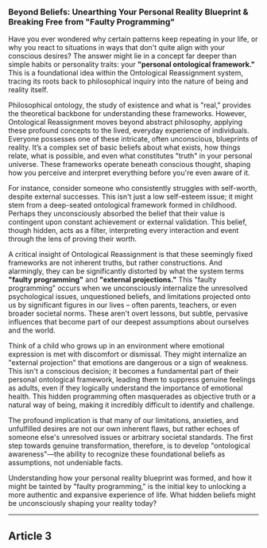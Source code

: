 ### Beyond Beliefs: Unearthing Your Personal Reality Blueprint & Breaking Free from "Faulty Programming"
Have you ever wondered why certain patterns keep repeating in your life, or why you react to situations in ways that don't quite align with your conscious desires? The answer might lie in a concept far deeper than simple habits or personality traits: your **"personal ontological framework."** This is a foundational idea within the Ontological Reassignment system, tracing its roots back to philosophical inquiry into the nature of being and reality itself.

Philosophical ontology, the study of existence and what is "real," provides the theoretical backbone for understanding these frameworks. However, Ontological Reassignment moves beyond abstract philosophy, applying these profound concepts to the lived, everyday experience of individuals. Everyone possesses one of these intricate, often unconscious, blueprints of reality. It’s a complex set of basic beliefs about what exists, how things relate, what is possible, and even what constitutes "truth" in your personal universe. These frameworks operate beneath conscious thought, shaping how you perceive and interpret everything before you're even aware of it.

For instance, consider someone who consistently struggles with self-worth, despite external successes. This isn't just a low self-esteem issue; it might stem from a deep-seated ontological framework formed in childhood. Perhaps they unconsciously absorbed the belief that their value is contingent upon constant achievement or external validation. This belief, though hidden, acts as a filter, interpreting every interaction and event through the lens of proving their worth.

A critical insight of Ontological Reassignment is that these seemingly fixed frameworks are not inherent truths, but rather constructions. And alarmingly, they can be significantly distorted by what the system terms **"faulty programming"** and **"external projections."** This "faulty programming" occurs when we unconsciously internalize the unresolved psychological issues, unquestioned beliefs, and limitations projected onto us by significant figures in our lives – often parents, teachers, or even broader societal norms. These aren't overt lessons, but subtle, pervasive influences that become part of our deepest assumptions about ourselves and the world.

Think of a child who grows up in an environment where emotional expression is met with discomfort or dismissal. They might internalize an "external projection" that emotions are dangerous or a sign of weakness. This isn't a conscious decision; it becomes a fundamental part of their personal ontological framework, leading them to suppress genuine feelings as adults, even if they logically understand the importance of emotional health. This hidden programming often masquerades as objective truth or a natural way of being, making it incredibly difficult to identify and challenge.

The profound implication is that many of our limitations, anxieties, and unfulfilled desires are not our own inherent flaws, but rather echoes of someone else's unresolved issues or arbitrary societal standards. The first step towards genuine transformation, therefore, is to develop "ontological awareness"—the ability to recognize these foundational beliefs as assumptions, not undeniable facts.

Understanding how your personal reality blueprint was formed, and how it might be tainted by "faulty programming," is the initial key to unlocking a more authentic and expansive experience of life. What hidden beliefs might be unconsciously shaping your reality today?

---

## Article 3